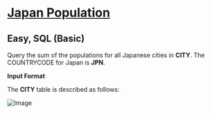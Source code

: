 # [Japan Population](https://www.hackerrank.com/challenges/japan-population/problem?isFullScreen=true)

## Easy, SQL (Basic)
Query the sum of the populations for all Japanese cities in **CITY**. The COUNTRYCODE for Japan is **JPN**.

**Input Format**

The **CITY** table is described as follows:

![Image](https://github.com/user-attachments/assets/062b2955-84c2-48bb-83f9-2834b51625b2)
